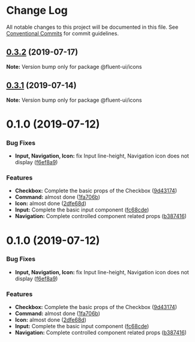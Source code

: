 # Change Log

All notable changes to this project will be documented in this file.
See [Conventional Commits](https://conventionalcommits.org) for commit guidelines.

## [0.3.2](https://github.com/chenyueban/fluent-ui/compare/@fluent-ui/icons@0.3.1...@fluent-ui/icons@0.3.2) (2019-07-17)

**Note:** Version bump only for package @fluent-ui/icons





## [0.3.1](https://github.com/chenyueban/fluent-ui/compare/@fluent-ui/icons@0.3.0...@fluent-ui/icons@0.3.1) (2019-07-14)

**Note:** Version bump only for package @fluent-ui/icons





# 0.1.0 (2019-07-12)


### Bug Fixes

* **Input, Navigation, Icon:** fix Input line-height, Navigation icon does not display ([f6ef8a9](https://github.com/chenyueban/fluent-ui/commit/f6ef8a9))


### Features

* **Checkbox:** Complete the basic props of the Checkbox ([9d43174](https://github.com/chenyueban/fluent-ui/commit/9d43174))
* **Command:** almost done ([1fa706b](https://github.com/chenyueban/fluent-ui/commit/1fa706b))
* **Icon:** almost done ([2dfe68d](https://github.com/chenyueban/fluent-ui/commit/2dfe68d))
* **Input:** Complete the basic input component ([fc68cde](https://github.com/chenyueban/fluent-ui/commit/fc68cde))
* **Navigation:** Complete controlled component related props ([b387416](https://github.com/chenyueban/fluent-ui/commit/b387416))





# 0.1.0 (2019-07-12)


### Bug Fixes

* **Input, Navigation, Icon:** fix Input line-height, Navigation icon does not display ([f6ef8a9](https://github.com/chenyueban/fluent-ui/commit/f6ef8a9))


### Features

* **Checkbox:** Complete the basic props of the Checkbox ([9d43174](https://github.com/chenyueban/fluent-ui/commit/9d43174))
* **Command:** almost done ([1fa706b](https://github.com/chenyueban/fluent-ui/commit/1fa706b))
* **Icon:** almost done ([2dfe68d](https://github.com/chenyueban/fluent-ui/commit/2dfe68d))
* **Input:** Complete the basic input component ([fc68cde](https://github.com/chenyueban/fluent-ui/commit/fc68cde))
* **Navigation:** Complete controlled component related props ([b387416](https://github.com/chenyueban/fluent-ui/commit/b387416))
